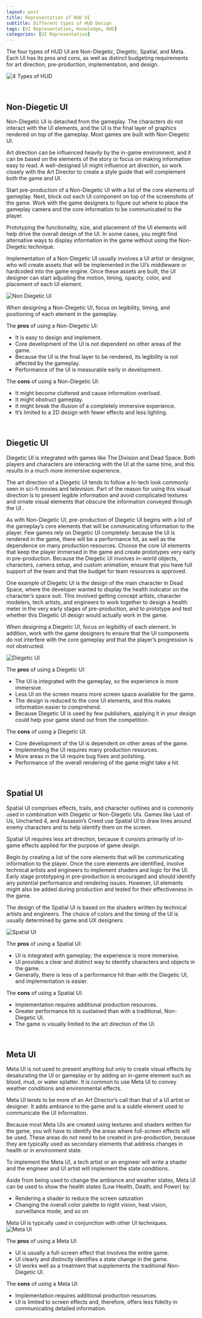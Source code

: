 ```yaml
---
layout: post
title: Representation of HUD UI
subtitle: Different types of HUD Design 
tags: [UI Representation, Knowledge, HUD]
categories: [UI Representation]
---
```


The four types of HUD UI are Non-Diegetic, Diegetic, Spatial, and Meta. Each UI has its pros and cons, as well as distinct budgeting requirements for art direction, pre-production, implementation, and design.

![4 Types of HUD](/privatebebomalaka/img/HUD_4types.png)

<br>

## Non-Diegetic UI
Non-Diegetic UI is detached from the gameplay. The characters do not interact with the UI elements, and the UI is the final layer of graphics rendered on top of the gameplay. Most games are built with Non-Diegetic UI.

Art direction can be influenced heavily by the in-game environment, and it can be based on the elements of the story or focus on making information easy to read. A well-designed UI might influence art direction, so work closely with the Art Director to create a style guide that will complement both the game and UI.

Start pre-production of a Non-Diegetic UI with a list of the core elements of gameplay. Next, block out each UI component on top of the screenshots of the game. Work with the game designers to figure out where to place the gameplay camera and the core information to be communicated to the player. 

Prototyping the functionality, size, and placement of the UI elements will help drive the overall design of the UI. In some cases, you might find alternative ways to display information in the game without using the Non-Diegetic technique.

Implementation of a Non-Diegetic UI usually involves a UI artist or designer, who will create assets that will be implemented in the UI’s middleware or hardcoded into the game engine. Once these assets are built, the UI designer can start adjusting the motion, timing, opacity, color, and placement of each UI element.

![Non Diegetic UI](/privatebebomalaka/img/UI_NonDiegetic.jpg)

When designing a Non-Diegetic UI, focus on legibility, timing, and positioning of each element in the gameplay.

The **pros** of using a Non-Diegetic UI:
- It is easy to design and implement.
- Core development of the UI is not dependent on other areas of the game.
- Because the UI is the final layer to be rendered, its legibility is not affected by the gameplay.
- Performance of the UI is measurable early in development.

The **cons** of using a Non-Diegetic UI:
- It might become cluttered and cause information overload.
- It might obstruct gameplay.
- It might break the illusion of a completely immersive experience.
- It’s limited to a 2D design with fewer effects and less lighting.

<br>

## Diegetic UI
Diegetic UI is integrated with games like The Division and Dead Space. Both players and characters are interacting with the UI at the same time, and this results in a much more immersive experience.

The art direction of a Diegetic UI tends to follow a hi-tech look commonly seen in sci-fi movies and television. Part of the reason for using this visual direction is to present legible information and avoid complicated textures and ornate visual elements that obscure the information conveyed through the UI .

As with Non-Diegetic UI, pre-production of Diegetic UI begins with a list of the gameplay’s core elements that will be communicating information to the player. Few games rely on Diegetic UI completely: because the UI is rendered in the game, there will be a performance hit, as well as the dependence on many production resources. Choose the core UI elements that keep the player immersed in the game and create prototypes very early in pre-production. Because the Diegetic UI involves in-world objects, characters, camera setup, and custom animation, ensure that you have full support of the team and that the budget for team resources is approved.

One example of Diegetic UI is the design of the main character in Dead Space, where the developer wanted to display the health indicator on the character’s space suit. This involved getting concept artists, character modelers, tech artists, and engineers to work together to design a health meter in the very early stages of pre-production, and to prototype and test whether this Diegetic UI design would actually work in the game.

When designing a Diegetic UI, focus on legibility of each element. In addition, work with the game designers to ensure that the UI components do not interfere with the core gameplay and that the player’s progression is not obstructed.

![Diegetic UI](/privatebebomalaka/img/UI_Diegetic.jpg)

The **pros** of using a Diegetic UI:
- The UI is integrated with the gameplay, so the experience is more immersive.
- Less UI on the screen means more screen space available for the game.
- The design is reduced to the core UI elements, and this makes information easier to comprehend.
- Because Diegetic UI is used by few publishers, applying it in your design could help your game stand out from the competition.

The **cons** of using a Diegetic UI:
- Core development of the UI is dependent on other areas of the game.
- Implementing the UI requires many production resources.
- More areas in the UI require bug fixes and polishing.
- Performance of the overall rendering of the game might take a hit.

<br>

## Spatial UI
Spatial UI comprises effects, trails, and character outlines and is commonly used in combination with Diegetic or Non-Diegetic UIs. Games like Last of Us, Uncharted 4, and Assassin’s Creed use Spatial UI to draw lines around enemy characters and to help identify them on the screen.

Spatial UI requires less art direction, because it consists primarily of in-game effects applied for the purpose of game design. 

Begin by creating a list of the core elements that will be communicating information to the player. Once the core elements are identified, involve technical artists and engineers to implement shaders and logic for the UI. Early stage prototyping in pre-production is encouraged and should identify any potential performance and rendering issues. However, UI elements might also be added during production and tested for their effectiveness in the game.

The design of the Spatial UI is based on the shaders written by technical artists and engineers. The choice of colors and the timing of the UI is usually determined by game and UX designers.

![Spatial UI](/privatebebomalaka/img/UI_Spatial.jpg)

The **pros** of using a Spatial UI:
- UI is integrated with gameplay; the experience is more immersive.
- UI provides a clear and distinct way to identify characters and objects in the game.
- Generally, there is less of a performance hit than with the Diegetic UI, and implementation is easier.

The **cons** of using a Spatial UI:
- Implementation requires additional production resources.
- Greater performance hit is sustained than with a traditional, Non-Diegetic UI.
- The game is visually limited to the art direction of the UI.

<br>

## Meta UI
Meta UI is not used to present anything but only to create visual effects by desaturating the UI or gameplay or by adding an in-game element such as blood, mud, or water splatter. It is common to use Meta UI to convey weather conditions and environmental effects.

Meta UI tends to be more of an Art Director’s call than that of a UI artist or designer. It adds ambiance to the game and is a subtle element used to communicate the UI information.

Because most Meta UIs are created using textures and shaders written for the game, you will have to identify the areas where full-screen effects will be used. These areas do not need to be created in pre-production, because they are typically used as secondary elements that address changes in health or in environment state.

To implement the Meta UI, a tech artist or an engineer will write a shader and the engineer and UI artist will implement the state conditions.

Aside from being used to change the ambiance and weather states, Meta UI can be used to show the health states (Low Health, Death, and Power) by: 
- Rendering a shader to reduce the screen saturation
- Changing the overall color palette to night vision, heat vision, surveillance mode, and so on

Meta UI is typically used in conjunction with other UI techniques.  
![Meta UI](/privatebebomalaka/img/UI_Meta.jpg)

The **pros** of using a Meta UI:
- UI is usually a full-screen effect that involves the entire game.
- UI clearly and distinctly identifies a state change in the game.
- UI works well as a treatment that supplements the traditional Non-Diegetic UI.

The **cons** of using a Meta UI:
- Implementation requires additional production resources.
- UI is limited to screen effects and, therefore, offers less fidelity in communicating detailed information.

<br>
